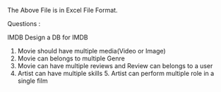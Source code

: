 The Above File is in Excel File Format.

Questions :

IMDB Design a DB for IMDB 

1. Movie should have multiple media(Video or Image)
2. Movie can belongs to multiple Genre
3. Movie can have multiple reviews and Review can belongs to a user
4. Artist can have multiple skills 5. Artist can perform multiple role in a single film

